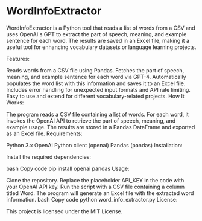 # WordInfoExtractor
WordInfoExtractor is a Python tool that reads a list of words from a CSV and uses OpenAI's GPT to extract the part of speech, meaning, and example sentence for each word. The results are saved in an Excel file, making it a useful tool for enhancing vocabulary datasets or language learning projects.


Features:

Reads words from a CSV file using Pandas.
Fetches the part of speech, meaning, and example sentence for each word via GPT-4.
Automatically populates the word list with this information and saves it to an Excel file.
Includes error handling for unexpected input formats and API rate limiting.
Easy to use and extend for different vocabulary-related projects.
How It Works:

The program reads a CSV file containing a list of words.
For each word, it invokes the OpenAI API to retrieve the part of speech, meaning, and example usage.
The results are stored in a Pandas DataFrame and exported as an Excel file.
Requirements:

Python 3.x
OpenAI Python client (openai)
Pandas (pandas)
Installation:

Install the required dependencies:

bash
Copy code
pip install openai pandas
Usage:

Clone the repository.
Replace the placeholder API_KEY in the code with your OpenAI API key.
Run the script with a CSV file containing a column titled Word.
The program will generate an Excel file with the extracted word information.
bash
Copy code
python word_info_extractor.py
License:

This project is licensed under the MIT License.
